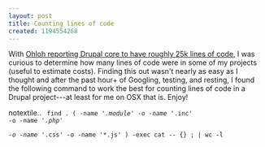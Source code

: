 ```yaml
--- 
layout: post
title: Counting lines of code
created: 1194554268
---
```

With <a href="http://www.ohloh.net/projects/3189">Ohloh reporting Drupal core to have roughly 25k lines of code</a>, I was curious to determine how many lines of code were in some of my projects (useful to estimate costs). Finding this out wasn't nearly as easy as I thought and after the past hour+ of Googling, testing, and resting, I found the following command to work the best for counting lines of code in a Drupal project---at least for me on OSX that is. Enjoy!

notextile.. <code>
find . \( -name '*.module' 
  -o -name '*.inc' 
  -o -name '*.php'  
  -o -name '*.css' 
  -o -name '*.js' \) -exec cat -- {} \; | wc -l
</code>
<!--break-->
